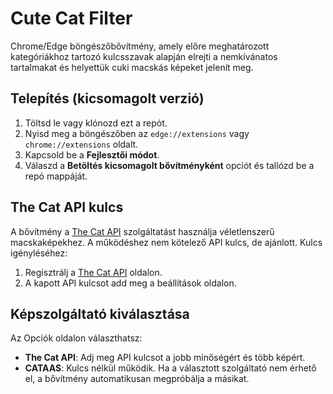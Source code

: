 # Cute Cat Filter

Chrome/Edge böngészőbővítmény, amely előre meghatározott kategóriákhoz tartozó kulcsszavak alapján elrejti a nemkívánatos tartalmakat és helyettük cuki macskás képeket jelenít meg.

## Telepítés (kicsomagolt verzió)
1. Töltsd le vagy klónozd ezt a repót.
2. Nyisd meg a böngészőben az `edge://extensions` vagy `chrome://extensions` oldalt.
3. Kapcsold be a **Fejlesztői módot**.
4. Válaszd a **Betöltés kicsomagolt bővítményként** opciót és tallózd be a repó mappáját.

## The Cat API kulcs
A bővítmény a [The Cat API](https://thecatapi.com/) szolgáltatást használja véletlenszerű macskaképekhez. A működéshez nem kötelező API kulcs, de ajánlott. Kulcs igényléséhez:
1. Regisztrálj a [The Cat API](https://thecatapi.com/) oldalon.
2. A kapott API kulcsot add meg a beállítások oldalon.

## Képszolgáltató kiválasztása
Az Opciók oldalon választhatsz:
- **The Cat API**: Adj meg API kulcsot a jobb minőségért és több képért.
- **CATAAS**: Kulcs nélkül működik.
Ha a választott szolgáltató nem érhető el, a bővítmény automatikusan megpróbálja a másikat.